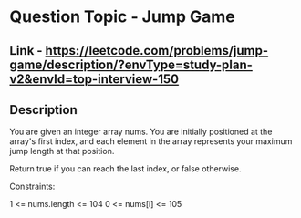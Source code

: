 # Question Topic - Jump Game

## Link - https://leetcode.com/problems/jump-game/description/?envType=study-plan-v2&envId=top-interview-150

## Description
You are given an integer array nums. You are initially positioned at the array's first index, and each element in the array represents your maximum jump length at that position.

Return true if you can reach the last index, or false otherwise.

Constraints:

1 <= nums.length <= 104
0 <= nums[i] <= 105
